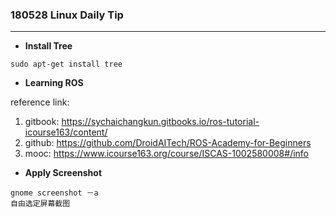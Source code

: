 ### 180528 Linux Daily Tip

---

- **Install Tree**

`sudo apt-get install tree`

- **Learning ROS**

reference link: 
1. gitbook: https://sychaichangkun.gitbooks.io/ros-tutorial-icourse163/content/
2. github: https://github.com/DroidAITech/ROS-Academy-for-Beginners
3. mooc: https://www.icourse163.org/course/ISCAS-1002580008#/info


- **Apply Screenshot**

```
gnome screenshot －a
自由选定屏幕截图
```
